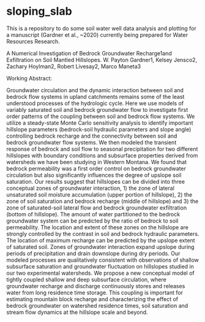 # sloping_slab

This is a repository to do some soil water well data analysis and plotting for a manuscript (Gardner et al., ~2020) currently being prepared for Water Resources Research. 

A Numerical Investigation of Bedrock Groundwater Recharge1and Exfiltration on Soil Mantled Hillslopes. W. Payton Gardner1, Kelsey Jensco2, Zachary Hoylman2, Robert Livesay2, Marco Maneta3

Working Abstract:

Groundwater circulation and the dynamic interaction between soil and bedrock flow systems in upland catchments remains some of the least understood processes of the hydrologic cycle.  Here we use models of variably saturated soil and bedrock groundwater flow to investigate first order patterns of the coupling between soil and bedrock flow systems.  We utilize a steady-state Monte Carlo sensitivity analysis to identify important hillslope parameters (bedrock-soil hydraulic parameters and slope angle) controlling bedrock recharge and the connectivity between soil and bedrock groundwater flow systems. We then modeled the transient response of bedrock and soil flow to seasonal precipitation for two different hillslopes with boundary conditions and subsurface properties derived from watersheds we have been studying in Western Montana. We found that bedrock permeability was a first order control on bedrock groundwater circulation but also significantly influences the degree of upslope soil saturation. Our results suggest that hillslopes can be divided into three conceptual zones of groundwater interaction, 1) the zone of lateral unsaturated soil moisture accumulation (upper portion of hillslope), 2) the zone of soil saturation and bedrock recharge (middle of hillslope) and 3) the zone of saturated-soil lateral flow and  bedrock groundwater exfiltration (bottom of hillslope).  The amount of water partitioned to the bedrock groundwater system can be predicted by the ratio of bedrock to soil permeability. The location and extent of these zones on the hillslope are strongly controlled by the contrast in soil and bedrock hydraulic parameters.   The location of maximum recharge can be predicted by the upslope extent of saturated soil.  Zones of groundwater interaction expand upslope during periods of precipitation and drain downslope during dry periods.  Our modeled processes are qualitatively consistent with observations of shallow subsurface saturation and groundwater fluctuation on hillslopes studied in our two experimental watersheds.  We propose a new conceptual model of tightly coupled shallow and deep subsurface circulation, where groundwater recharge and discharge continuously stores and releases water from long residence time storage.  This coupling is important for estimating mountain block recharge and characterizing the effect of bedrock groundwater on watershed residence times, soil saturation and stream flow dynamics at the hillslope scale and beyond.